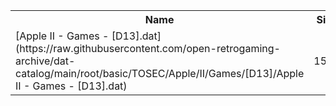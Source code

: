 <table>
<tr><th>Name</th><th>Size</th></tr>
<tr><td>
[Apple II - Games - [D13].dat](https://raw.githubusercontent.com/open-retrogaming-archive/dat-catalog/main/root/basic/TOSEC/Apple/II/Games/[D13]/Apple II - Games - [D13].dat)
</td><td>1518</td></tr>
</table>
